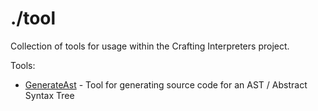 # ./tool

Collection of tools for usage within the Crafting Interpreters project.  
  
Tools:
- [GenerateAst](./GenerateAst) - Tool for generating source code for an AST / Abstract Syntax Tree